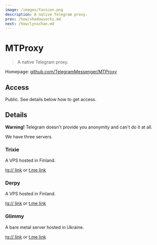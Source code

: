 ```yaml
---
image: /images/favicon.png
description: A native Telegram proxy.
prev: /how/shadowsocks.md
next: /how/lynxchan.md
---
```


# MTProxy

> A native Telegram proxy.

Homepage: [github.com/TelegramMessenger/MTProxy](https://github.com/TelegramMessenger/MTProxy)

## Access

Public. See details below how to get access.

## Details

**Warning!** Telegram doesn't provide you anonymity and can't do it at all.

We have three servers.

### Trixie

A VPS hosted in Finland.

[tg:// link](tg://proxy?server=trixie.092918.xyz&port=1488&secret=5f20f9171a53de79741198746219b8c3) or [t.me link](https://t.me/proxy?server=trixie.092918.xyz&port=1488&secret=5f20f9171a53de79741198746219b8c3)

### Derpy

A VPS hosted in Finland.

[tg:// link](tg://proxy?server=derpy.092918.xyz&port=1488&secret=52fe425389c57cbc328d5f880e54463a) or [t.me link](https://t.me/proxy?server=derpy.092918.xyz&port=1488&secret=52fe425389c57cbc328d5f880e54463a)

### Glimmy

A bare metal server hosted in Ukraine.

[tg:// link](tg://proxy?server=glimmy.092918.xyz&port=1488&secret=5fc245e6e1340832940863888380510b) or [t.me link](https://t.me/proxy?server=glimmy.092918.xyz&port=1488&secret=5fc245e6e1340832940863888380510b)
